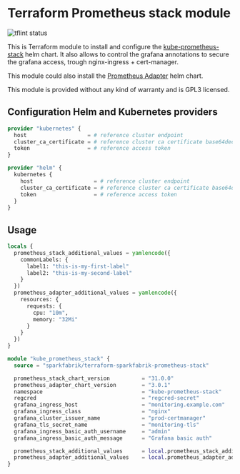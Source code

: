 # Terraform Prometheus stack module

![tflint status](https://github.com/sparkfabrik/terraform-sparkfabrik-prometheus-stack/actions/workflows/tflint.yml/badge.svg?branch=main)

This is Terraform module to install and configure the [kube-prometheus-stack](https://github.com/prometheus-community/helm-charts/tree/main/charts/kube-prometheus-stack) helm chart. It also allows to control the grafana annotations to secure the grafana access, trough nginx-ingress + cert-manager.

This module could also install the [Prometheus Adapter](https://github.com/helm/charts/tree/master/stable/prometheus-adapter) helm chart.

This module is provided without any kind of warranty and is GPL3 licensed.

## Configuration Helm and Kubernetes providers

```tf
provider "kubernetes" {
  host                   = # reference cluster endpoint
  cluster_ca_certificate = # reference cluster ca certificate base64decode
  token                  = # reference access token
}

provider "helm" {
  kubernetes {
    host                   = # reference cluster endpoint
    cluster_ca_certificate = # reference cluster ca certificate base64decode
    token                  = # reference access token
  }
}
```

## Usage

```tf
locals {
  prometheus_stack_additional_values = yamlencode({
    commonLabels: {
      label1: "this-is-my-first-label"
      label2: "this-is-my-second-label"
    }
  })
  prometheus_adapter_additional_values = yamlencode({
    resources: {
      requests: {
        cpu: "10m",
        memory: "32Mi"
      }
    }
  })
}

module "kube_prometheus_stack" {
  source = "sparkfabrik/terraform-sparkfabrik-prometheus-stack"

  prometheus_stack_chart_version          = "31.0.0"
  prometheus_adapter_chart_version        = "3.0.1"
  namespace                               = "kube-prometheus-stack"
  regcred                                 = "regcred-secret"
  grafana_ingress_host                    = "monitoring.example.com"
  grafana_ingress_class                   = "nginx"
  grafana_cluster_issuer_name             = "prod-certmanager"
  grafana_tls_secret_name                 = "monitoring-tls"
  grafana_ingress_basic_auth_username     = "admin"
  grafana_ingress_basic_auth_message      = "Grafana basic auth"

  prometheus_stack_additional_values      = local.prometheus_stack_additional_values
  prometheus_adapter_additional_values    = local.prometheus_adapter_additional_values
}
```
